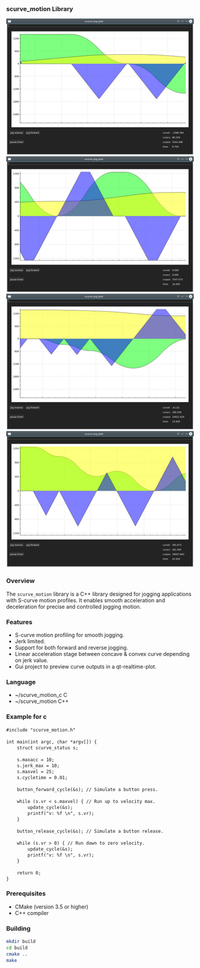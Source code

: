 ### scurve_motion Library

![S-curve Motion](scurve_jog/scurve_motion_plot/plot_0.jpg)
![S-curve Motion](scurve_jog/scurve_motion_plot/plot_1.jpg)
![S-curve Motion](scurve_jog/scurve_motion_plot/plot_2.jpg)
![S-curve Motion](scurve_jog/scurve_motion_plot/plot_3.jpg)

### Overview

The `scurve_motion` library is a C++ library designed for jogging applications with S-curve motion profiles. It enables smooth acceleration and deceleration for precise and controlled jogging motion.

### Features

- S-curve motion profiling for smooth jogging.
- Jerk limited.
- Support for both forward and reverse jogging.
- Linear acceleration stage between concave & convex curve depending on jerk value.
- Gui project to preview curve outputs in a qt-realtime-plot.

### Language

- ~/scurve_motion_c  C  
- ~/scurve_motion    C++ 

### Example for c

```
#include "scurve_motion.h"

int main(int argc, char *argv[]) {
    struct scurve_status s;

    s.maxacc = 10;
    s.jerk_max = 10;
    s.maxvel = 25;
    s.cycletime = 0.01;

    button_forward_cycle(&s); // Simulate a button press.

    while (s.vr < s.maxvel) { // Run up to velocity max.
        update_cycle(&s);
        printf("v: %f \n", s.vr);
    }

    button_release_cycle(&s); // Simulate a button release.

    while (s.vr > 0) { // Run down to zero velocity.
        update_cycle(&s);
        printf("v: %f \n", s.vr);
    }

    return 0;
}
```

### Prerequisites

- CMake (version 3.5 or higher)
- C++ compiler

### Building

```bash
mkdir build
cd build
cmake ..
make
